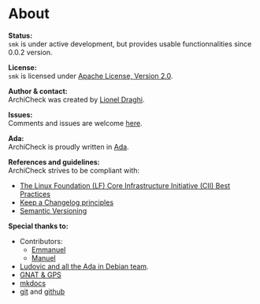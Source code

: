 About
=====

**Status:**  
`smk` is under active development, but provides usable functionnalities since 0.0.2 version.

**License:**  
`smk` is licensed under [Apache License, Version 2.0](LICENSE-2.0.md).

**Author & contact:**  
ArchiCheck was created by [Lionel Draghi](mailto:lionel.draghi@free.fr).

**Issues:**  
Comments and issues are welcome [here](https://github.com/LionelDraghi/smk/issues/new).

**Ada:**  
ArchiCheck is proudly written in [Ada](http://getadanow.com/).

**References and guidelines:**  
ArchiCheck strives to be compliant with:  

- [The Linux Foundation (LF) Core Infrastructure Initiative (CII) Best Practices](https://bestpractices.coreinfrastructure.org/projects/1625)
- [Keep a Changelog principles](http://keepachangelog.com/en/1.0.0/)
- [Semantic Versioning](http://semver.org/spec/v2.0.0.html)

**Special thanks to:**  
- Contributors:
  - [Emmanuel](https://github.com/briot)
  - [Manuel](https://github.com/mgrojo)
- [Ludovic and all the Ada in Debian team](https://people.debian.org/~lbrenta/debian-ada-policy.html#Introduction). 
- [GNAT & GPS](http://libre.adacore.com/tools/gps/)
- [mkdocs](http://www.mkdocs.org/)
- [git](https://git-scm.com/) and [github](https://github.com/)
